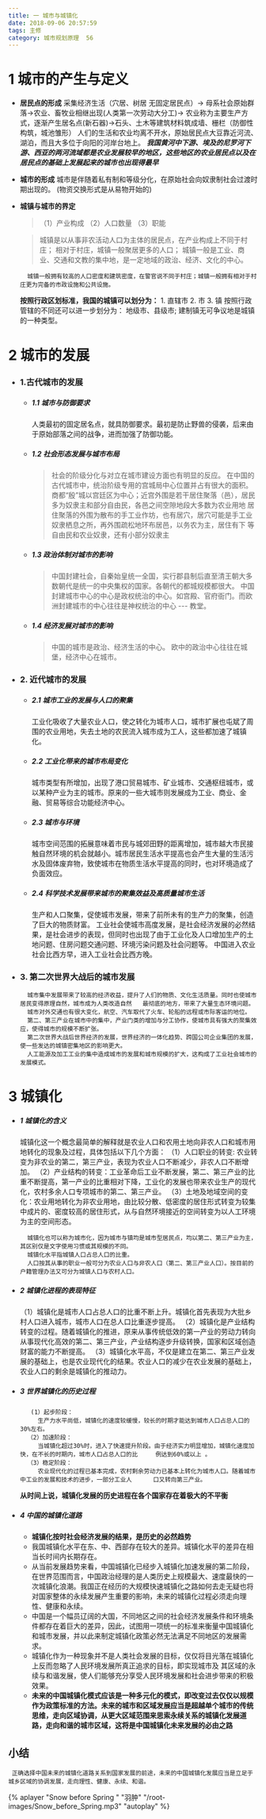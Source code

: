```yaml
---
title: 一 城市与城镇化
date: 2018-09-06 20:57:59
tags: 主修
category: 城市规划原理  56
---
```


# 1 城市的产生与定义
- **居民点的形成**
    采集经济生活（穴居、树居  无固定居民点）-> 母系社会原始群落->农业、畜牧业相继出现(人类第一次劳动大分工)-> 农业称为主要生产方式，逐渐产生居名点(新石器)->石头、土木等建筑材料筑成墙、栅栏（防御性构筑，城池雏形）
    人们的生活和农业均离不开水，原始居民点大豆靠近河流、湖泊，而且大多位于向阳的河岸台地上。
    ***我国黄河中下游、埃及的尼罗河下游、西亚的两河流域都是农业发展较早的地区，这些地区的农业居民点以及在居民点的基础上发展起来的城市也出现得最早***
- **城市的形成**
    城市是伴随着私有制和等级分化，在原始社会向奴隶制社会过渡时期出现的。 (物资交换形式是从易物开始的)
- **城镇与城市的界定**
    >（1）产业构成
    （2）人口数量
    （3）职能 
     
    > 城镇是以从事非农活动人口为主体的居民点，在产业构成上不同于村庄；
     相对于村庄，城镇一般聚居更多的人口；
     城镇一般是工业、商业、交通和文教的集中地，是一定地域的政治、经济、文化的中心。
     
        城镇一般拥有较高的人口密度和建筑密度，在警官说不同于村庄；城镇一般拥有相对于村庄更为完备的市政设施和公共设施。

    **按照行政区划标准，我国的城镇可以划分为：**
        1. 直辖市
        2. 市
        3. 镇
        按照行政管辖的不同还可以进一步划分为： 地级市、县级市;
        建制镇无可争议地是城镇的一种类型。
        
# 2 城市的发展

- ### 1.古代城市的发展

    - ##### 1.1 城市与防御要求
        人类最初的固定居名点，就具防御要求。最初是防止野兽的侵袭，后来由于原始部落之间的战争，进而加强了防御功能。
    - ##### 1.2 社会形态发展与城市布局
        >社会的阶级分化与对立在城市建设方面也有明显的反应。
        在中国的古代城市中，统治阶级专用的宫城局中心位置并占有很大的面积。
        商都“殷”城以宫廷区为中心；近宫外围是若干居住聚落（邑），居民多为奴隶主和部分自由民，各邑之间空隙地段大多数为农业用地         居住聚落的外围为散布的手工业作坊，也有居穴，居穴可能是手工业奴隶栖息之所，再外围疏松地环布居邑，以务农为主，居住有下         等自由民和农业奴隶，还有小部分奴隶主
    
    - ##### 1.3 政治体制对城市的影响
        > 中国封建社会，自秦始皇统一全国，实行郡县制后直至清王朝大多数朝代是统一的中央集权的国家。各朝代的都城规模都很大。
          中国封建城市中心的中心是政权统治的中心。如宫殿、官府衙门。而欧洲封建城市的中心往往是神权统治的中心 --- 教堂。
          
    - ##### 1.4 经济发展对城市的影响
        > 中国的城市是政治、经济生活的中心。
        欧中的政治中心往往在城堡，经济中心在城市。
        
- ### 2. 近代城市的发展
    - ##### 2.1  城市工业的发展与人口的聚集
        工业化吸收了大量农业人口，使之转化为城市人口，城市扩展也屯斌了周围的农业用地，失去土地的农民流入城市成为工人，这些都加速了城镇化。
    - ##### 2.2 工业化带来的城市布局变化
        城市类型有所增加，出现了港口贸易城市、矿业城市、交通枢纽城市，或以某种产业为主的城市。原来的一些大城市则发展成为工业、商业、金融、贸易等综合功能经济中心。
    - ##### 2.3 城市与环境
        城市空间范围的拓展意味着市民与城郊田野的距离增加，城市越大市民接触自然环境的机会就越小。城市居民生活水平提高也会产生大量的生活污水及固体废弃物，致使城市在物质生活水平提高的同时，也对环境造成了负面效应。
    - ##### 2.4 科学技术发展带来城市的聚集效益及高质量城市生活
        生产和人口聚集，促使城市发展，带来了前所未有的生产力的聚集，创造了巨大的物质财富。
        工业社会使城市高度发展，是社会经济发展的必然结果，是社会进步的表现，但同时也出现了由于工业化及人口增加生产的土地问题、住房问题交通问题、环境污染问题及社会问题等。
        中国进入农业社会比西方早，进入工业社会比西方晚。
- ### 3. 第二次世界大战后的城市发展
        城市集中发展带来了较高的经济收益，提升了人们的物质、文化生活质量。同时也使城市居民变得原理自然，城市成为人类改造自然   最彻底的地方，带来了大量生态环境问题。
        城市对外交通也有很大变化，航空、汽车取代了火车、轮船的远程或市际客运的地位。
        第二、第三产业在城市中的集中，产业门类的增加与分工协作，使城市具有强大的聚集效应，使得城市的规模不断扩张。
        第二次世界大战后世界经济的发展，世界经济的一体化趋势、跨国公司企业集团的发展，使一些发达的城镇密集地区的影响更大。
        人工能源及加工工业的集中造成城市的发展和城市规模的扩大，这构成了工业社会城市的发展模式。
 # 3 城镇化
-  ##### 1 城镇化的含义
    城镇化这一个概念最简单的解释就是农业人口和农用土地向非农人口和城市用地转化的现象及过程，具体包括以下几个方面：
    （1）人口职业的转变: 农业转变为非农业的第二，第三产业，表现为农业人口不断减少，非农人口不断增加。
    （2）产业结构的转变：工业革命后工业不断发展，第二、第三产业的比重不断提高，第一产业的比重相对下降，工业化的发展也带来农业生产的现代化，农村多余人口专项城市的第二、第三产业。
    （3）土地及地域空间的变化：农业用地转化为非农业用地，由比较分散、低密度的居住形式转变为较集中成片的、密度较高的居住形式，从与自然环境接近的空间转变为以人工环境为主的空间形态。

         城镇化也可以称为城市化，因为城市与镇均是城市型居民点，均以第二、第三产业为主，其区别仅是文字使用习惯或其规模的不同。
         城镇化水平指城镇人口占总人口的比重。
         人口按其从事的职业一般可分为农业人口与非农人口（第二、第三产业人口）。按目前的户籍管理办法又可分为城镇人口与农村人口。
         
-  ##### 2 城镇化进程的表现特征
    （1）城镇化是城市人口占总人口的比重不断上升。城镇化首先表现为大批乡村人口进入城市，城市人口在总人口比重逐步提高。
    （2）城镇化是产业结构转变的过程。随着城镇化的推进，原来从事传统低效的第一产业的劳动力转向从事现代化高效的第二、第三产业，产业结构逐步升级转换，国家和区域创造财富的能力不断提高。
    （3）城镇化水平高，不仅是建立在第二、第三产业发展的基础上，也是农业现代化的结果。农业人口的减少在农业发展的基础上，农业人口的剩余是城镇化的推动力。

-  ##### 3 世界城镇化的历史过程
          (1）起步阶段：
            生产力水平尚低，城镇化的速度较缓慢，较长的时期才能达到城市人口占总人口的30%左右。
         （2）加速阶段：
            当城镇化超过30%时，进入了快速提升阶段。由于经济实力明显增加，城镇化速度加快，在不长的时期内，城市人口占总人口的比     例达到60%或以上 。
         （3）稳定阶段：
            农业现代化的过程已基本完成，农村剩余劳动力已基本上转化为城市人口。随着城市中工业的发展和技术的进步，一部分工业人      口又转向第三产业。

    **从时间上说，城镇化发展的历史进程在各个国家存在着极大的不平衡**
-  ##### 4 中国的城镇化道路
    + **城镇化按时社会经济发展的结果，是历史的必然趋势**
    - 我国城镇化水平在东、中、西部存在较大的差异。城镇化水平的差异在相当长时间内长期存在。
    + 从当前发展趋势来看，中国城镇化已经步入城镇化加速发展的第二阶段，在世界范围而言，中国政治经理的是人类历史上规模最大、速度最快的一次城镇化浪潮。我国正在经历的大规模快速城镇化之路如何去走无疑也将对国家整体的永续发展产生重要的影响，未来的城镇化过程必须走向理性、健康和永续。
    - 中国是一个幅员辽阔的大国，不同地区之间的社会经济发展条件和环境条件都存在着巨大的差异，因此，试图用一项统一的标准来衡量中国城镇化和城市发展，并以此来制定城镇化政策必然无法满足不同地区的发展需求。
    + 城镇化作为一种现象并不是人类社会发展的目标，仅仅将目光落在城镇化上反而忽略了人民环境发展所真正追求的目标，即实现城市及
其区域的永续与和谐发展，使人们能够充分享受人民环境发展和社会进步带来的积极效果。
    - **未来的中国城镇化模式应该是一种多元化的模式，即改变过去仅仅以规模作为政策标准的方法。未来的城市和区域发展应当是超越单个城市的传统思维，走向区域协调，从更大区域范围来思索永续关系的城镇化发展道路，走向和谐的城市区域，这将是中国城镇化未来发展的必由之路**


## 小结
     正确选择中国未来的城镇化道路关系到国家发展的前途，未来的中国城镇化发展应当是立足于城乡区域的协调发展，走向理性、健康、永续、和谐。

{% aplayer "Snow before Spring " "羽肿" "/root-images/Snow_before_Spring.mp3" "autoplay" %}